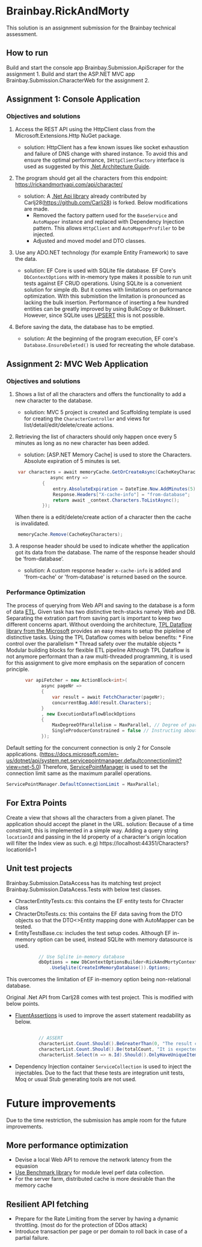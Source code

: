 # Brainbay.RickAndMorty 
This solution is an assignment submission for the Brainbay technical assessment.

## How to run
Build and start the console app Brainbay.Submission.ApiScraper for the assignment 1.
Build and start the ASP.NET MVC app Brainbay.Submission.CharacterWeb for the assignment 2.

## Assignment 1: Console Application
### Objectives and solutions
1. Access the REST API using the HttpClient class from the Microsoft.Extensions.Http NuGet package.
   - solution: 
   HttpClient has a few known issues like socket exhaustion and failure of DNS change with shared instance. 
   To avoid this and ensure the optimal performance, `IHttpClientFactory` interface is used as suggested by this [.Net Architecture Guide](https://docs.microsoft.com/en-us/dotnet/architecture/microservices/implement-resilient-applications/use-httpclientfactory-to-implement-resilient-http-request).
   
2. The program should get all the characters from this endpoint: https://rickandmortyapi.com/api/character/
   - solution:
   A [.Net Api library](https://github.com/Carlj28/RickAndMorty.Net.Api) already contributed by Carlj28(https://github.com/Carlj28) is forked.
   Below modifications are made.
      * Removed the factory pattern used for the `BaseService` and `AutoMapper` instance and replaced with Dependency Injection pattern. 
     This allows `HttpClient` and `AutoMapperProfiler` to be injected.
      * Adjusted and moved model and DTO classes.
      
3. Use any ADO.NET technology (for example Entity Framework) to save the data.
   - solution:
   EF Core is used with SQLite file database.
   EF Core's `DbContextOptions` with in-memory type makes it possible to run unit tests against EF CRUD operations.
   Using SQLite is a convenient solution for simple db. But it comes with limitations on performance optimization. With this submistion the limitation is pronounced as lacking the bulk insertion.
   Performance of inserting a few hundred entities can be greatly improved by using BulkCopy or BulkInsert. However, since SQLite uses [UPSERT](https://www.sqlite.org/lang_UPSERT.html) this is not possible.

4. Before saving the data, the database has to be emptied.
   - solution: 
   At the beginning of the program execution, EF core's `Database.EnsureDeleted()` is used for recreating the whole database.

 ## Assignment 2: MVC Web Application
 ### Objectives and solutions
1. Shows a list of all the characters and offers the functionality to add a new character to the database. 
    - solution: 
    MVC 5 project is created and Scaffolding template is used for creating the `CharacterController` and views for list/detail/edit/delete/create actions.

2. Retrieving the list of characters should only happen once every 5 minutes as long as no new character has been added. 
   - solution:
   [ASP.NET Memory Cache] is used to store the Characters. Absolute expiration of 5 minutes is set.
   ```csharp
    var characters = await memoryCache.GetOrCreateAsync(CacheKeyCharacters,
                async entry =>
             {
                 entry.AbsoluteExpiration = DateTime.Now.AddMinutes(5); // Absolute expiration after 5 minutes
                 Response.Headers["X-cache-info"] = "from-database";
                 return await _context.Characters.ToListAsync();
             });

   ```
   When there is a edit/delete/create action of a character then the cache is invalidated.
   ```csharp
    memoryCache.Remove(CacheKeyCharacters);
   ```
   
   
3. A response header should be used to indicate whether the application got its data from the database.
   The name of the response header should be ‘from-database’.
   - solution:
   A custom response header `x-cache-info` is added and 'from-cache' or 'from-database' is returned based on the source.

   
 
 ### Performance Optimization
 The process of querying from Web API and saving to the database is a form of data [ETL](https://en.wikipedia.org/wiki/Extract,_transform,_load).
 Given task has two distinctive tech-stacks namely Web and DB. Separating the extration part from saving part is important to keep two different concerns apart.
 Without overdoing the architecture, [TPL Dataflow library from the Microsoft](https://docs.microsoft.com/en-us/dotnet/standard/parallel-programming/dataflow-task-parallel-library) provides an easy means to setup the pipleline of distinctive tasks.
 Using the TPL Dataflow comes with below benefits:
    * Fine control over the parallelism
    * Thread safety over the mutable objects
    * Modular building blocks for flexible ETL pipeline
 Although TPL Dataflow is not anymore performant than a raw multi-threaded programming, it is used for this assignment to give more emphasis on the separation of concern principle.
 
   ```csharp
          var apiFetcher = new ActionBlock<int>(
                async pageNr =>
                {
                    var result = await FetchCharacter(pageNr);
                    concurrentBag.Add(result.Characters);
                }
                , new ExecutionDataflowBlockOptions
                {
                    MaxDegreeOfParallelism = MaxParallel, // Degree of parallelism is controlled by this property.
                    SingleProducerConstrained = false // Instructing about the SingleProducer enhances the performance.
                });

   ```
 
 Default setting for the concurrent connection is only 2 for Console applications. (https://docs.microsoft.com/en-us/dotnet/api/system.net.servicepointmanager.defaultconnectionlimit?view=net-5.0)
 Therefore, [ServicePointManager](https://docs.microsoft.com/en-us/dotnet/api/system.net.servicepointmanager.defaultconnectionlimit?view=net-5.0) is used to set the connection limit same as the maximum parallel operations.
 ```csharp
 ServicePointManager.DefaultConnectionLimit = MaxParallel;
 ```
 
 ## For Extra Points
Create a view that shows all the characters from a given planet. The application should accept the planet in the URL.
solution:
Because of a time constraint, this is implemented in a simple way.
Adding a query string `locationId` and passing in the Id property of a character's origin location will filter the Index view as such.
e.g) https://localhost:44351/Characters?locationId=1  

## Unit test projects
Brainbay.Submission.DataAccess has its matching test project Brainbay.Submission.DataAcess.Tests with below test classes.
* ChracterEntityTests.cs: this contains the EF entity tests for Chracter class
* ChracterDtoTests.cs: this contains the EF data saving from the DTO objects so that the DTO<>Entity mapping done with AutoMapper can be tested.
* EntityTestsBase.cs: includes the test setup codes. Although EF in-memory option can be used, instead SQLite with memory datasource is used.
```csharp
            // Use Sqlite in-memory database 
            dbOptions = new DbContextOptionsBuilder<RickAndMortyContext>()
                .UseSqlite(CreateInMemoryDatabase()).Options;
```
  This overcomes the limitation of EF in-memory option being non-relational database. 
  
Original .Net API from Carlj28 comes with test project. This is modified with below points.
* [FluentAssertions](https://fluentassertions.com/) is used to improve the assert statement readability as below.
```csharp

            // ASSERT
            characterList.Count.Should().BeGreaterThan(0, "The result cannot be empty.");
            characterList.Count.Should().Be(totalCount, "It is expected to fetch all characters.");
            characterList.Select(n => n.Id).Should().OnlyHaveUniqueItems("ID is expected to be unique.");
```
* Dependency Injection container `ServiceCollection` is used to inject the injectables.
Due to the fact that these tests are integration unit tests, Moq or usual Stub generating tools are not used.


# Future improvements
Due to the time restriction, the submission has ample room for the future improvements.
## More performance optimization
* Devise a local Web API to remove the network latency from the equasion
* [Use Benchmark library](https://github.com/dotnet/BenchmarkDotNet) for module level perf data collection.
* For the server farm, distributed cache is more desirable than the memory cache


## Resilient API fetching
* Prepare for the Rate Limiting from the server by having a dynamic throttling. (most do for the protection of DDos attack)
* Introduce transaction per page or per domain to roll back in case of a partial failure. 




 
